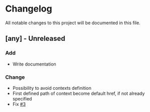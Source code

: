 # Changelog
All notable changes to this project will be documented in this file.

## [any] - Unreleased
### Add
- Write documentation
### Change
- Possibility to avoid contexts definition
- First defined path of context become default href, if not already specified
- Fix [#3](https://github.com/EliteXXL/history-manager/issues/3)